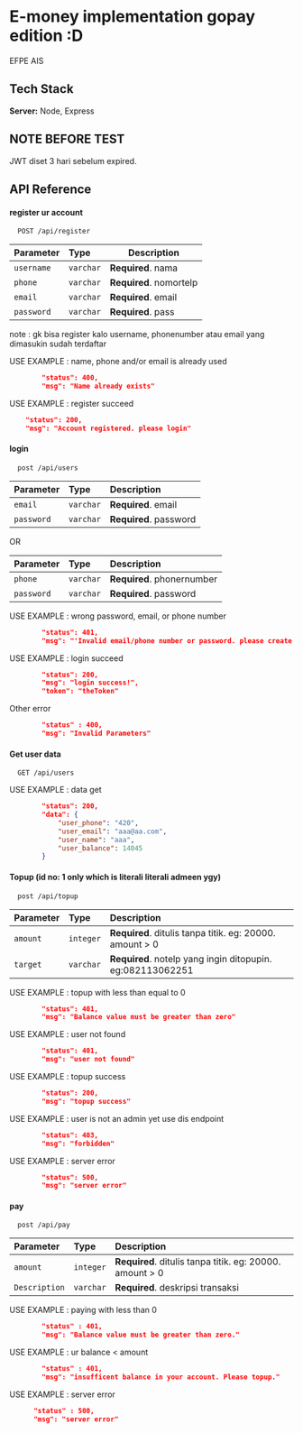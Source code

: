 # E-money implementation gopay edition :D

EFPE AIS

<!-- ![aku ke API yg kubuat](https://media.discordapp.net/attachments/822065224218836992/1049128849222402069/tumblr_ptnv3uEVH61yo6773o1_400.jpg?width=314&height=406) -->

## Tech Stack

**Server:** Node, Express

## NOTE BEFORE TEST

JWT diset 3 hari sebelum expired.

## API Reference

#### register ur account

```http
  POST /api/register
```

| Parameter  | Type      | Description             |
| :--------- | :-------- | ----------------------- |
| `username` | `varchar` | **Required**. nama      |
| `phone`    | `varchar` | **Required**. nomortelp |
| `email`    | `varchar` | **Required**. email     |
| `password` | `varchar` | **Required**. pass      |

note : gk bisa register kalo username, phonenumber atau email yang dimasukin sudah terdaftar

USE EXAMPLE : name, phone and/or email is already used

```json
        "status": 400,
        "msg": "Name already exists"
```

USE EXAMPLE : register succeed

```json
    "status": 200,
    "msg": "Account registered. please login"
```

#### login

```http
  post /api/users
```

| Parameter  | Type      | Description            |
| :--------- | :-------- | :--------------------- |
| `email`    | `varchar` | **Required**. email    |
| `password` | `varchar` | **Required**. password |

OR

| Parameter  | Type      | Description                |
| :--------- | :-------- | :------------------------- |
| `phone`    | `varchar` | **Required**. phonernumber |
| `password` | `varchar` | **Required**. password     |

USE EXAMPLE : wrong password, email, or phone number

```json
        "status": 401,
        "msg": "'Invalid email/phone number or password. please create an account if you dont have one'"
```

USE EXAMPLE : login succeed

```json
        "status": 200,
        "msg": "login success!",
        "token": "theToken"
```

Other error

```json
        "status" : 400,
        "msg": "Invalid Parameters"
```

#### Get user data

```http
  GET /api/users
```

USE EXAMPLE : data get

```json
        "status": 200,
        "data": {
            "user_phone": "420",
            "user_email": "aaa@aa.com",
            "user_name": "aaa",
            "user_balance": 14045
        }
```

#### Topup (id no: 1 only which is literali literali admeen ygy)

```http
  post /api/topup
```

| Parameter | Type      | Description                                                |
| :-------- | :-------- | :--------------------------------------------------------- |
| `amount`  | `integer` | **Required**. ditulis tanpa titik. eg: 20000. amount > 0   |
| `target`  | `varchar` | **Required**. notelp yang ingin ditopupin. eg:082113062251 |

USE EXAMPLE : topup with less than equal to 0

```json
        "status": 401,
        "msg": "Balance value must be greater than zero"
```

USE EXAMPLE : user not found

```json
        "status": 401,
        "msg": "user not found"
```

USE EXAMPLE : topup success

```json
        "status": 200,
        "msg": "topup success"
```

USE EXAMPLE : user is not an admin yet use dis endpoint

```json
        "status": 403,
        "msg": "forbidden"
```

USE EXAMPLE : server error

```json
        "status": 500,
        "msg": "server error"
```

#### pay

```http
  post /api/pay
```

| Parameter     | Type      | Description                                              |
| :------------ | :-------- | :------------------------------------------------------- |
| `amount`      | `integer` | **Required**. ditulis tanpa titik. eg: 20000. amount > 0 |
| `Description` | `varchar` | **Required**. deskripsi transaksi                        |

USE EXAMPLE : paying with less than 0

```json
        "status" : 401,
        "msg": "Balance value must be greater than zero."
```

USE EXAMPLE : ur balance < amount

```json
        "status" : 401,
        "msg": "insufficent balance in your account. Please topup."
```

USE EXAMPLE : server error

```json
      "status" : 500,
      "msg": "server error"
```
